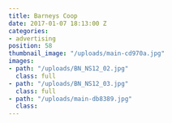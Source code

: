 ```yaml
---
title: Barneys Coop
date: 2017-01-07 18:13:00 Z
categories:
- advertising
position: 58
thumbnail_image: "/uploads/main-cd970a.jpg"
images:
- path: "/uploads/BN_NS12_02.jpg"
  class: full
- path: "/uploads/BN_NS12_03.jpg"
  class: full
- path: "/uploads/main-db8389.jpg"
  class: 
---
```


